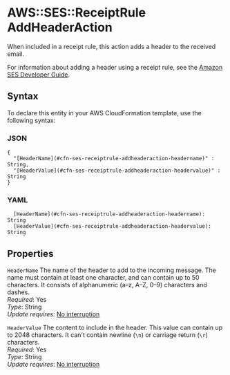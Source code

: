 # AWS::SES::ReceiptRule AddHeaderAction<a name="aws-properties-ses-receiptrule-addheaderaction"></a>

When included in a receipt rule, this action adds a header to the received email\.

For information about adding a header using a receipt rule, see the [Amazon SES Developer Guide](https://docs.aws.amazon.com/ses/latest/DeveloperGuide/receiving-email-action-add-header.html)\.

## Syntax<a name="aws-properties-ses-receiptrule-addheaderaction-syntax"></a>

To declare this entity in your AWS CloudFormation template, use the following syntax:

### JSON<a name="aws-properties-ses-receiptrule-addheaderaction-syntax.json"></a>

```
{
  "[HeaderName](#cfn-ses-receiptrule-addheaderaction-headername)" : String,
  "[HeaderValue](#cfn-ses-receiptrule-addheaderaction-headervalue)" : String
}
```

### YAML<a name="aws-properties-ses-receiptrule-addheaderaction-syntax.yaml"></a>

```
  [HeaderName](#cfn-ses-receiptrule-addheaderaction-headername): String
  [HeaderValue](#cfn-ses-receiptrule-addheaderaction-headervalue): String
```

## Properties<a name="aws-properties-ses-receiptrule-addheaderaction-properties"></a>

`HeaderName`  <a name="cfn-ses-receiptrule-addheaderaction-headername"></a>
The name of the header to add to the incoming message\. The name must contain at least one character, and can contain up to 50 characters\. It consists of alphanumeric \(a–z, A–Z, 0–9\) characters and dashes\.  
*Required*: Yes  
*Type*: String  
*Update requires*: [No interruption](https://docs.aws.amazon.com/AWSCloudFormation/latest/UserGuide/using-cfn-updating-stacks-update-behaviors.html#update-no-interrupt)

`HeaderValue`  <a name="cfn-ses-receiptrule-addheaderaction-headervalue"></a>
The content to include in the header\. This value can contain up to 2048 characters\. It can't contain newline \(`\n`\) or carriage return \(`\r`\) characters\.  
*Required*: Yes  
*Type*: String  
*Update requires*: [No interruption](https://docs.aws.amazon.com/AWSCloudFormation/latest/UserGuide/using-cfn-updating-stacks-update-behaviors.html#update-no-interrupt)
